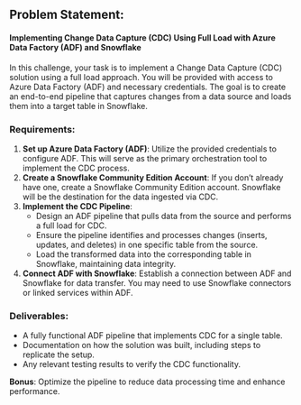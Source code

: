 ## Problem Statement: 
#### Implementing Change Data Capture (CDC) Using Full Load with Azure Data Factory (ADF) and Snowflake

In this challenge, your task is to implement a Change Data Capture (CDC) solution using a full load approach. You will be provided with access to Azure Data Factory (ADF) and necessary credentials. The goal is to create an end-to-end pipeline that captures changes from a data source and loads them into a target table in Snowflake.

### Requirements:
1. **Set up Azure Data Factory (ADF)**: Utilize the provided credentials to configure ADF. This will serve as the primary orchestration tool to implement the CDC process.
2. **Create a Snowflake Community Edition Account**: If you don’t already have one, create a Snowflake Community Edition account. Snowflake will be the destination for the data ingested via CDC.
3. **Implement the CDC Pipeline**:
   - Design an ADF pipeline that pulls data from the source and performs a full load for CDC.
   - Ensure the pipeline identifies and processes changes (inserts, updates, and deletes) in one specific table from the source.
   - Load the transformed data into the corresponding table in Snowflake, maintaining data integrity.
4. **Connect ADF with Snowflake**: Establish a connection between ADF and Snowflake for data transfer. You may need to use Snowflake connectors or linked services within ADF.

### Deliverables:
- A fully functional ADF pipeline that implements CDC for a single table.
- Documentation on how the solution was built, including steps to replicate the setup.
- Any relevant testing results to verify the CDC functionality.

**Bonus**: Optimize the pipeline to reduce data processing time and enhance performance.
